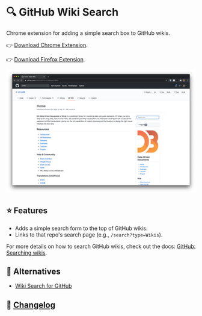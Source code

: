 # 🔍 GitHub Wiki Search

Chrome extension for adding a simple search box to GitHub wikis.

👉 [Download Chrome Extension](https://chrome.google.com/webstore/detail/github-wiki-search/neadealkfeligebmmolcibhbcdfplhhg).

👉 [Download Firefox Extension](https://addons.mozilla.org/addon/github-wiki-search/).

![](./screenshots/example.png)

## ⭐️ Features

- Adds a simple search form to the top of GitHub wikis.
- Links to that repo's search page (e.g., `/search?type=Wikis`).

For more details on how to search GitHub wikis, check out the docs: [GitHub: Searching wikis](https://docs.github.com/en/free-pro-team@latest/github/searching-for-information-on-github/searching-wikis).

## 👀 Alternatives

- [Wiki Search for GitHub](https://chrome.google.com/webstore/detail/wiki-search-for-github/gdifdhnjmjaidbajhapmbcbnoocoeooc)

## 📝 [Changelog](changelog.md)
